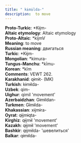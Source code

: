 ```yaml
---
title: " kɨmɨlda-"
description:  to move
---
```


<strong>Proto-Turkic</strong>:  *Kɨjm-<br>
<strong>Altaic etymology</strong>:  Altaic etymology<br>
<strong> Proto-Altaic</strong>:  *kijmV<br>
<strong>Meaning</strong>:  to move<br>
<strong>Russian meaning</strong>:  двигаться<br>
<strong>Turkic</strong>:  *Kɨjm-<br>
<strong>Mongolian</strong>:  *kimura-<br>
<strong>Tungus-Manchu</strong>:  *kīmu-<br>
<strong>Korean</strong>:  *kīm<br>
<strong>Comments</strong>:  VEWT 262.<br>
<strong>Karakhanid</strong>:  qɨmɨt- (MK)<br>
<strong>Turkish</strong>:  kɨmɨlda-<br>
<strong>Uzbek</strong>:  qim-<br>
<strong>Uighur</strong>:  qimil 'movement'<br>
<strong>Azerbaidzhan</strong>:  Gɨmɨldan-<br>
<strong>Turkmen</strong>:  Gɨ̄mɨlda-<br>
<strong>Khakassian</strong>:  xɨjmɨra-<br>
<strong>Oyrat</strong>:  qɨjmɨqta-<br>
<strong>Kirghiz</strong>:  qɨjmɨl 'movement'<br>
<strong>Kazakh</strong>:  qɨjmɨl 'movement'<br>
<strong>Bashkir</strong>:  qɨjmɨlda- 'шевелиться'<br>
<strong>Balkar</strong>:  qɨmɨlda-<br>


